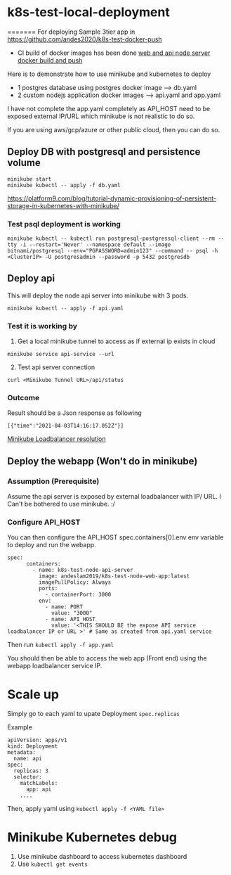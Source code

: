 # k8s-test-local-deployment
=======
For deploying Sample 3tier app in https://github.com/andes2020/k8s-test-docker-push

- CI build of docker images has been done 
[web and api node server docker build and push](https://github.com/andes2020/k8s-test-docker-push/actions)

Here is to demonstrate how to use minikube and kubernetes to deploy 
- 1 postgres database using postgres docker image --> db.yaml
- 2 custom nodejs application docker images --> api.yaml and app.yaml

I have not complete the app.yaml completely as API_HOST need to be exposed external IP/URL which minikube is not realistic to do so.

If you are using aws/gcp/azure or other public cloud, then you can do so.

## Deploy DB with postgresql and persistence volume
```
minikube start
minikube kubectl -- apply -f db.yaml
```
https://platform9.com/blog/tutorial-dynamic-provisioning-of-persistent-storage-in-kubernetes-with-minikube/

### Test psql deployment is working
```
minikube kubectl -- kubectl run postgresql-postgressql-client --rm --tty -i --restart='Never' --namespace default --image bitnami/postgresql --env="PGPASSWORD=admin123" --command -- psql -h <ClusterIP> -U postgresadmin --password -p 5432 postgresdb
```

## Deploy api
This will deploy the node api server into minikube with 3 pods.

```
minikube kubectl -- apply -f api.yaml
```

### Test it is working by 
1. Get a local minikube tunnel to access as if external ip exists in cloud
```
minikube service api-service --url 
```

2. Test api server connection
```
curl <Minikube Tunnel URL>/api/status
```

### Outcome
Result should be a Json response as following
```
[{"time":"2021-04-03T14:16:17.052Z"}]
```

[Minikube Loadbalancer resolution](https://stackoverflow.com/questions/44110876/kubernetes-service-external-ip-pending)


## Deploy the webapp (Won't do in minikube)

### Assumption (Prerequisite)
Assume the api server is exposed by external loadbalancer with IP/ URL. I Can't be bothered to use minikube. :/

### Configure API_HOST
You can then configure the API_HOST spec.containers[0].env env variable to deploy and run the webapp.
```
spec:
      containers:
        - name: k8s-test-node-api-server
          image: andeslam2019/k8s-test-node-web-app:latest
          imagePullPolicy: Always
          ports:
            - containerPort: 3000
          env:
            - name: PORT
              value: "3000"
            - name: API_HOST
              value: '<THIS SHOULD BE the expose API service loadbalancer IP or URL >' # Same as created from api.yaml service
```

Then run ```kubectl apply -f app.yaml```

You should then be able to access the web app (Front end) using the webapp loadbalancer service IP.

# Scale up
Simply go to each yaml to upate Deployment ```spec.replicas```

Example
```
apiVersion: apps/v1
kind: Deployment
metadata:
  name: api
spec:
  replicas: 3
  selector:
    matchLabels:
      app: api
    ....
```

Then, apply yaml using ```kubectl apply -f <YAML file>```

# Minikube Kubernetes debug
1. Use minikube dashboard to access kubernetes dashboard
2. Use ```kubectl get events```

